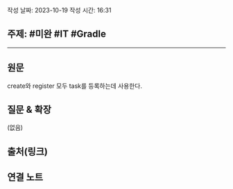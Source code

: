 작성 날짜: 2023-10-19
작성 시간: 16:31

## 주제: #미완 #IT #Gradle 

----
## 원문

create와 register 모두 task를 등록하는데 사용한다.


## 질문 & 확장

(없음)

## 출처(링크)


## 연결 노트










